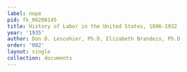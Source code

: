 ```yaml
---
label: nope
pid: fk_00206145
title: History of Labor in the United States, 1896-1932
year: '1935'
author: Don D. Lescohier, Ph.D, Elizabeth Brandeis, Ph.D
order: '002'
layout: single
collection: documents
---
```

